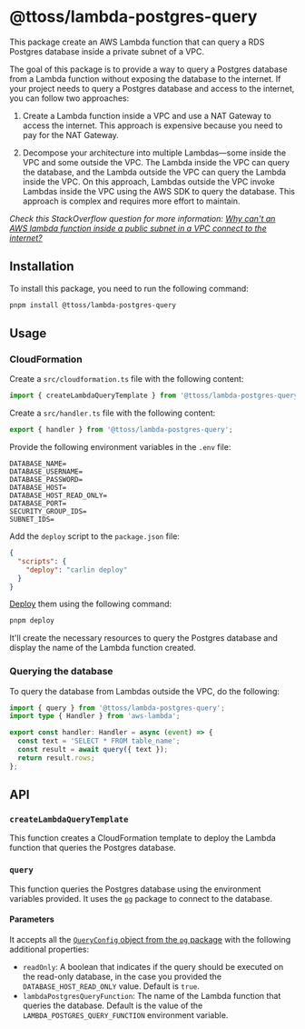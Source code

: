 # @ttoss/lambda-postgres-query

This package create an AWS Lambda function that can query a RDS Postgres database inside a private subnet of a VPC.

The goal of this package is to provide a way to query a Postgres database from a Lambda function without exposing the database to the internet. If your project needs to query a Postgres database and access to the internet, you can follow two approaches:

1. Create a Lambda function inside a VPC and use a NAT Gateway to access the internet. This approach is expensive because you need to pay for the NAT Gateway.

2. Decompose your architecture into multiple Lambdas—some inside the VPC and some outside the VPC. The Lambda inside the VPC can query the database, and the Lambda outside the VPC can query the Lambda inside the VPC. On this approach, Lambdas outside the VPC invoke Lambdas inside the VPC using the AWS SDK to query the database. This approach is complex and requires more effort to maintain.

_Check this StackOverflow question for more information: [Why can't an AWS lambda function inside a public subnet in a VPC connect to the internet?](https://stackoverflow.com/questions/52992085/why-cant-an-aws-lambda-function-inside-a-public-subnet-in-a-vpc-connect-to-the)_

## Installation

To install this package, you need to run the following command:

```bash
pnpm install @ttoss/lambda-postgres-query
```

## Usage

### CloudFormation

Create a `src/cloudformation.ts` file with the following content:

```typescript
import { createLambdaQueryTemplate } from '@ttoss/lambda-postgres-query';
```

Create a `src/handler.ts` file with the following content:

```typescript
export { handler } from '@ttoss/lambda-postgres-query';
```

Provide the following environment variables in the `.env` file:

```env
DATABASE_NAME=
DATABASE_USERNAME=
DATABASE_PASSWORD=
DATABASE_HOST=
DATABASE_HOST_READ_ONLY=
DATABASE_PORT=
SECURITY_GROUP_IDS=
SUBNET_IDS=
```

Add the `deploy` script to the `package.json` file:

```json
{
  "scripts": {
    "deploy": "carlin deploy"
  }
}
```

[Deploy](https://ttoss.dev/docs/carlin/commands/deploy) them using the following command:

```bash
pnpm deploy
```

It'll create the necessary resources to query the Postgres database and display the name of the Lambda function created.

### Querying the database

To query the database from Lambdas outside the VPC, do the following:

```typescript
import { query } from '@ttoss/lambda-postgres-query';
import type { Handler } from 'aws-lambda';

export const handler: Handler = async (event) => {
  const text = 'SELECT * FROM table_name';
  const result = await query({ text });
  return result.rows;
};
```

## API

### `createLambdaQueryTemplate`

This function creates a CloudFormation template to deploy the Lambda function that queries the Postgres database.

### `query`

This function queries the Postgres database using the environment variables provided. It uses the [`pg`](https://node-postgres.com/) package to connect to the database.

#### Parameters

It accepts all the [`QueryConfig` object from the `pg` package](https://node-postgres.com/apis/client#queryconfig) with the following additional properties:

- `readOnly`: A boolean that indicates if the query should be executed on the read-only database, in the case you provided the `DATABASE_HOST_READ_ONLY` value. Default is `true`.
- `lambdaPostgresQueryFunction`: The name of the Lambda function that queries the database. Default is the value of the `LAMBDA_POSTGRES_QUERY_FUNCTION` environment variable.
